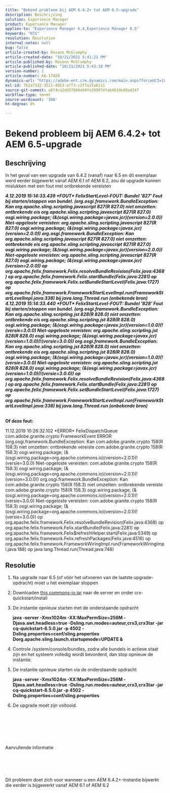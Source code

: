 ```yaml
---
title: "Bekend probleem bij AEM 6.4.2+ tot AEM 6.5-upgrade"
description: Beschrijving
solution: Experience Manager
product: Experience Manager
applies-to: "Experience Manager 6.4,Experience Manager 6.5"
keywords: "KCS"
resolution: Resolution
internal-notes: null
bug: false
article-created-by: Roxann McGlumphy
article-created-date: "10/21/2021 5:41:21 PM"
article-published-by: Roxann McGlumphy
article-published-date: "10/21/2021 5:43:10 PM"
version-number: 1
article-number: KA-17489
dynamics-url: "https://adobe-ent.crm.dynamics.com/main.aspx?forceUCI=1&pagetype=entityrecord&etn=knowledgearticle&id=a344a718-9632-ec11-b6e5-000d3a5ba97a"
exl-id: 7b2a7332-3511-4053-a7f3-c2f7a15a6111
source-git-commit: e8f4ca2dd578944d4fe399074fab461de88ad247
workflow-type: tm+mt
source-wordcount: '398'
ht-degree: 0%

---
```


# Bekend probleem bij AEM 6.4.2+ tot AEM 6.5-upgrade

## Beschrijving


In het geval van een upgrade van 6.4.2 (vanaf) naar 6.5 en dit exemplaar werd eerder bijgewerkt vanaf AEM 6.1 of AEM 6.2, zou de upgrade kunnen mislukken met een fout met ontbrekende vereisten

<b>*4.12.2019 15:14:33.439 \*FOUT\* FelixStartLevel-FOUT: Bundel &#39;827&#39; Fout bij starten/stoppen van bundel. (org.osgi.framework.BundleException: Kan org.apache.sling.scripting.javascript 827(R 827.0) niet omzetten: ontbrekende eis org.apache.sling.scripting.javascript 827(R 827.0) osgi.wiring.package; (&amp;(osgi.wiring.package=javax.jcr)(version=2.0.0)) Niet-opgeloste vereisten: org.apache.sling.scripting.javascript 827(R 827.0) osgi.wiring.package; (&amp;(osgi.wiring.package=javax.jcr)(version=2.0.0))*
*org.osgi.framework.BundleException: Kan org.apache.sling.scripting.javascript 827(R 827.0) niet omzetten: ontbrekende eis org.apache.sling.scripting.javascript 827(R 827.0) osgi.wiring.package; (&amp;(osgi.wiring.package=javax.jcr)(version=2.0.0)) Niet-opgeloste vereisten: org.apache.sling.scripting.javascript 827(R 827.0) osgi.wiring.package; (&amp;(osgi.wiring.package=javax.jcr)(version=2.0.0))*
*op org.apache.felix.framework.Felix.resolveBundleRevision(Felix.java:4368)*
*op org.apache.felix.framework.Felix.startBundle(Felix.java:2281)*
*op org.apache.felix.framework.Felix.setBundleStartLevel(Felix.java:1727)*
*op org.apache.felix.framework.FrameworkStartLevelImpl.run(FrameworkStartLevelImpl.java:338)*
*bij java.lang.Thread.run (onbekende bron)*
*4.12.2019 15:14:33.440 \*FOUT\* FelixStartLevel-FOUT: Bundel &#39;828&#39; Fout bij starten/stoppen van bundel. (org.osgi.framework.BundleException: Kan org.apache.sling.scripting.jst 828(R 828.0) niet omzetten: ontbrekende eis org.apache.sling.scripting.jst 828(R 828.0) osgi.wiring.package; (&amp;(osgi.wiring.package=javax.jcr)(version=1.0.0)(!(versie=3.0.0) Niet-opgeloste vereisten: org.apache.sling.scripting.jst 828(R 828.0) osgi.wiring.package; (&amp;(osgi.wiring.package=javax.jcr)(version=1.0.0)(!(versie=3.0.0))*
*org.osgi.framework.BundleException: Kan org.apache.sling.scripting.jst 828(R 828.0) niet omzetten: ontbrekende eis org.apache.sling.scripting.jst 828(R 828.0) osgi.wiring.package; (&amp;(osgi.wiring.package=javax.jcr)(version=1.0.0)(!(versie=3.0.0) Niet-opgeloste vereisten: org.apache.sling.scripting.jst 828(R 828.0) osgi.wiring.package; (&amp;(osgi.wiring.package=javax.jcr)(version=1.0.0)(!(versie=3.0.0))*
*op org.apache.felix.framework.Felix.resolveBundleRevision(Felix.java:4368)*
*op org.apache.felix.framework.Felix.startBundle(Felix.java:2281)*
*op org.apache.felix.framework.Felix.setBundleStartLevel(Felix.java:1727)*
*op org.apache.felix.framework.FrameworkStartLevelImpl.run(FrameworkStartLevelImpl.java:338)*
*bij java.lang.Thread.run (onbekende bron)*

<br>Of deze fout:</b>

11.12.2019 10:26:32.102 \*ERROR\* FelixDispatchQueue com.adobe.granite.crypto FrameworkEvent ERROR (org.osgi.framework.BundleException: Kan com.adobe.granite.crypto 158(R 158.3) niet omzetten: ontbrekende vereiste com.adobe.granite.crypto 158(R 158.3) osgi.wiring.package; (&amp;(osgi.wiring.package=org.apache.commons.io)(version=2.0.1)(!(versie=3.0.0) Niet-opgeloste vereisten: com.adobe.granite.crypto 158(R 158.3) osgi.wiring.package; (&amp;(osgi.wiring.package=org.apache.commons.io)(version=2.0.1)(!(version=3.0.0)) org.osgi.framework.BundleException: Kan com.adobe.granite.crypto 158(R 158.3) niet omzetten: ontbrekende vereiste com.adobe.granite.crypto 158(R 158.3) osgi.wiring.package; (&amp;(osgi.wiring.package=org.apache.commons.io)(version=2.0.1)(!(versie=3.0.0) Niet-opgeloste vereisten: com.adobe.granite.crypto 158(R 158.3) osgi.wiring.package; (&amp;(osgi.wiring.package=org.apache.commons.io)(version=2.0.1)(!(versie=3.0.0)) op org.apache.felix.framework.Felix.resolveBundleRevision(Felix.java:4368) op org.apache.felix.framework.Felix.startBundle(Felix.java:2281) op org.apache.felix.framework.Felix$refreshHelper.start(Felix.java:5349) op org.apache.felix.framework.Felix.refreshPackages(Felix.java:4516) op org.apache.felix.framework.FrameworkWiringImpl.run(FrameworkWiringImpl.java:188) op java lang.Thread.run(Thread.java:748)


## Resolutie


1. Na upgrade naar 6.5 (of vóór het uitvoeren van de laatste upgrade-opdracht) moet u het exemplaar stoppen
2. Downloaden [this commons-io jar](https://repo1.maven.org/maven2/commons-io/commons-io/2.6/commons-io-2.6.jar) naar de server en onder crx-quickstart/install
3. De instantie opnieuw starten met de onderstaande opdracht

   <b>java -server -Xmx1024m -XX:MaxPermSize=256M -Djava.awt.headless=true -Dsling.run.modes=auteur,crx3,crx3tar -jar cq-quickstart-6.5.0.jar -p 4502 -Dsling.properties=conf/sling.properties Dorg.apache.sling.launch.startupmode=UPDATE &amp;</b>
4. Controle /system/console/bundles, zodra alle bundels in actieve staat zijn en het systeem volledig wordt bevorderd, dan stop opnieuw de instantie.
5. De instantie opnieuw starten via de onderstaande opdracht

   <b>java -server -Xmx1024m -XX:MaxPermSize=256M -Djava.awt.headless=true -Dsling.run.modes=auteur,crx3,crx3tar -jar cq-quickstart-6.5.0.jar -p 4502 -Dsling.properties=conf/sling.properties</b>
6. De upgrade moet zijn voltooid.

<br><br><br><br><br><br>Aanvullende informatie<br><br><br><br><br><br>
Dit probleem doet zich voor wanneer u een AEM 6.4.2+-instantie bijwerkt die eerder is bijgewerkt vanaf AEM 6.1 of AEM 6.2
